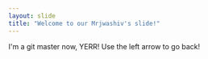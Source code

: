```yaml
---
layout: slide
title: "Welcome to our Mrjwashiv's slide!"
---
```

I'm a git master now, YERR!
Use the left arrow to go back!